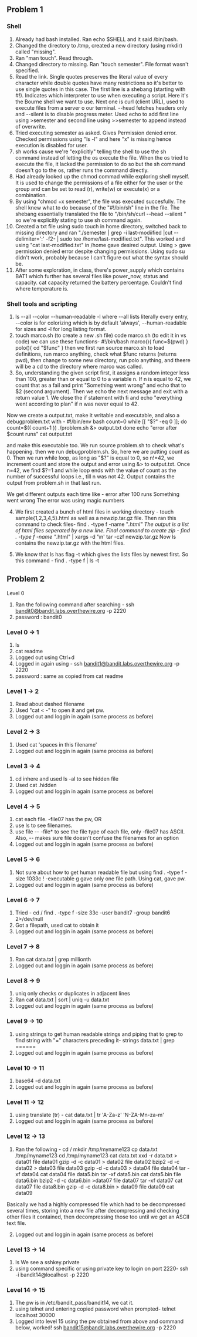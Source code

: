## Problem 1
### Shell
1. Already had bash installed. Ran echo $SHELL and it said /bin/bash. 
2. Changed the directory to /tmp, created a new directory (using mkdir) called "missing".
3. Ran "man touch". Read through.
4. Changed directory to missing. Ran "touch semester". File format wasn't specified.
5. Read the link. Single quotes preserves the literal value of every character while double quotes have many restrictions so it's better to use single quotes in this case. The first line is a shebang (starting with #!). Indicates which interpreter to use when executing a script. Here it's the Bourne shell we want to use. Next one is curl (client URL), used to execute files from a server o our terminal. --head fetches headers only and --silent is to disable progress meter. Used echo to add first line using >semester and second line using >>semester to append instead of overwrite.
6. Tried executing semester as asked. Gives Permission denied error. Checked permissions using "ls -l" and here "x" is missing hence execution is disabled for user.
7. sh <filename> works cause we're "explicitly" telling the shell to use the sh command instead of letting the os execute the file. When the os tried to execute the file, it lacked the permission to do so but the sh command doesn't go to the os, rather runs the command directly.
8. Had already looked up the chmod commad while exploring shell myself. It is used to change the permissions of a file either for the user or the group and can be set to read (r), write(w) or execute(x) or a combination. 
9. By using "chmod +x semester", the file was executed succesfully. The shell knew what to do because of the "#!/bin/sh" line in the file. The shebang essentially translated the file to "/bin/sh/curl --head --silent <URL>" so we're explicitly stating to use sh command again. 
10. Created a txt file using sudo touch in home directory, switched back to missing directory and ran "./semester | grep -i last-modiified |cut --delimiter=':' -f2- | sudo tee /home/last-modified.txt". This worked and using "cat last-modified.txt" in /home gave desired output.
Using > gave permission denied error despite changing permissions. 
Using sudo su didn't work, probably because I can't figure out what the syntax should be.
11. After some exploration, in class, there's power_supply which contains BAT1 which further has several files like power_now, status and capacity. cat capacity returned the battery percentage.
Couldn't find where temperature is.

### Shell tools and scripting
1. ls --all --color --human-readable -l
where --all lists literally every entry, --color is for colorizing which is by default 'always', --human-readable for sizes and -l for long listing format.
2. touch marco.sh (to create a new .sh file)
code marco.sh (to edit it in vs code)
we can use these functions-
#!/bin/bash
marco(){
    func=$(pwd)
}
polo(){
    cd "$func"
}
then we first run source marco.sh to load definitions, run marco anything, check what $func returns (returns pwd), then change to some new directory, run polo anything, and theere will be a cd to the directory where marco was called.
3. So, understanding the given script first, it assigns a random integer less than 100, greater than or equal to 0 to a variable n. If n is equal to 42, we count that as a fail and print "Something went wrong" and echo that to $2 (second argument). Then we echo the next message and exit with a return value 1. We close the if statement with fi and echo "everything went according to plan" if n was never equal to 42.

Now we create a output.txt, make it writable and executable, and also a debugproblem.txt with -
#!/bin/env bash
count=0
while [[ "$?" -eq 0 ]];
do
count=$(( count+1 )) 
./problem.sh &> output.txt 
done
echo "error after $count runs"
cat output.txt

and make this executable too. 
We run source problem.sh to check what's happening. 
then we run debugproblem.sh. So, here we are putting count as 0. Then we run while loop, as long as "$?" is equal to 0, so n!=42, we increment count and store the output and error using &> to output.txt. Once n=42, we find $?=1 and while loop ends with the value of count as the number of successful loops i.e., till n was not 42. Output contains the output from problem.sh in that last run.

We get different outputs each time like -
error after 100 runs
Something went wrong
The error was using magic numbers

4. We first created a bunch of html files in working directory -
touch sample{1,2,3,4,5}.html 
as well as a newzip.tar.gz file.
Then ran this command to check files-
find . -type f -name "*.html" 
The output is a list of html files seperated by a new line.
Final command to create zip -
find . -type f -name "*.html" | xargs -d '\n' tar -czf newzip.tar.gz
Now ls contains the newzip.tar.gz with the html files.

5. We know that ls has  flag -t which gives the lists files by newest first.
So this command -
find . -type f | ls -t

## Problem 2
Level 0

1. Ran the following command after searching -
ssh bandit0@bandit.labs.overthewire.org -p 2220
2. password : bandit0

### Level 0 -> 1

1. ls
2. cat readme
3. Logged out using Ctrl+d
4. Logged in again using -
ssh bandit1@bandit.labs.overthewire.org -p 2220
5. password : same as copied from cat readme

### Level 1 -> 2

1. Read about dashed filename
2. Used "cat < -" to open it and get pw.
3. Logged out and loggin in again (same process as before)

### Level 2 -> 3

1. Used cat 'spaces in this filename'
2. Logged out and loggin in again (same process as before)

### Level 3 -> 4

1. cd inhere and used ls -al to see hidden file
2. Used cat .hidden 
3. Logged out and loggin in again (same process as before)

### Level 4 -> 5

1. cat each file. -file07 has the pw, OR 
1. use ls to see filenames.
2. use file -- -file* to see the file type of each file, only -file07 has ASCII. Also, -- makes sure file doesn't confuse the filenames for an option
3. Logged out and loggin in again (same process as before)

### Level 5 -> 6

1. Not sure about how to get human readable file but using
find . -type f -size 1033c ! -executable g
gave only one file path. Using cat, gave pw.
2. Logged out and loggin in again (same process as before)

### Level 6 -> 7

1. Tried -
cd /
find . -type f -size 33c -user bandit7 -group bandit6 2>/dev/null
2. Got a filepath, used cat to obtain it
3. Logged out and loggin in again (same process as before)

### Level 7 -> 8

1. Ran cat data.txt | grep millionth
2. Logged out and loggin in again (same process as before)

### Level 8 -> 9

1. uniq only checks or duplicates in adjacent lines
2. Ran cat data.txt | sort | uniq -u data.txt
3. Logged out and loggin in again (same process as before)

### Level 9 -> 10

1. using strings to get human readable strings and piping that to grep to find string with "=" characters preceding it-
strings data.txt | grep ======
2. Logged out and loggin in again (same process as before)

### Level 10 -> 11

1. base64 -d data.txt
2. Logged out and loggin in again (same process as before)

### Level 11 -> 12

1. using translate (tr) -
cat data.txt | tr 'A-Za-z' 'N-ZA-Mn-za-m'
2. Logged out and loggin in again (same process as before)

### Level 12 -> 13

1. Ran the following -
cd /
mkdir /tmp/myname123
cp data.txt /tmp/myname123
cd /tmp/myname123
cat data.txt
xxd -r data.txt > data01
file data01
gzip -d -c data01 > data02
file data02
bzip2 -d -c data02 > data03
file data03
gzip -d -c data03 > data04
file data04
tar -xf data04
cat data04
file data5.bin
tar -xf data5.bin
cat data5.bin
file data6.bin
bzip2 -d -c data6.bin >data07
file data07
tar -xf data07
cat data07
file data8.bin
gzip -d -c data8.bin > data09
file data09
cat data09

Basically we had a highly compressed file which had to be decompressed several times, storing into a new file after decompressing and checking other files it contained, then decompressing those too until we got an ASCII text file.

2. Logged out and loggin in again (same process as before)

### Level 13 -> 14

1. ls 
We see a sshkey.private
2. using command specific or using private key to login on port 2220-
ssh -i bandit14@localhost -p 2220

### Level 14 -> 15

1. The pw is in /etc/bandit_pass/bandit14, we cat it.
2. using telnet and entering copied password when prompted-
telnet localhost 30000
3. Logged into level 15 using the pw obtained from above and command below, worked!
ssh bandit15@bandit.labs.overthewire.org -p 2220




